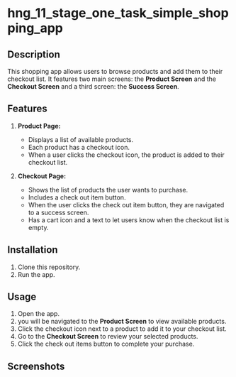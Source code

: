 # hng_11_stage_one_task_simple_shopping_app

## Description
This shopping app allows users to browse products and add them to their checkout list. It features two main screens: the **Product Screen** and the **Checkout Screen** and a third screen: the **Success Screen**.

## Features
1. **Product Page:**
   - Displays a list of available products.
   - Each product has a checkout icon.
   - When a user clicks the checkout icon, the product is added to their checkout list.

2. **Checkout Page:**
   - Shows the list of products the user wants to purchase.
   - Includes a check out item button.
   - When the user clicks the check out item button, they are navigated to a success screen.
   - Has a cart icon and a text to let users know when the checkout list is empty.

## Installation
1. Clone this repository.
2. Run the app.

## Usage
1. Open the app.
2. you will be navigated to the **Product Screen** to view available products.
3. Click the checkout icon next to a product to add it to your checkout list.
4. Go to the **Checkout Screen** to review your selected products.
5. Click the check out items button to complete your purchase.

## Screenshots



